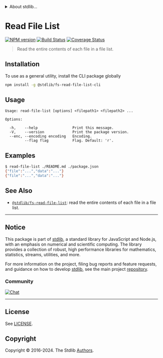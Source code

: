 <!--

@license Apache-2.0

Copyright (c) 2018 The Stdlib Authors.

Licensed under the Apache License, Version 2.0 (the "License");
you may not use this file except in compliance with the License.
You may obtain a copy of the License at

   http://www.apache.org/licenses/LICENSE-2.0

Unless required by applicable law or agreed to in writing, software
distributed under the License is distributed on an "AS IS" BASIS,
WITHOUT WARRANTIES OR CONDITIONS OF ANY KIND, either express or implied.
See the License for the specific language governing permissions and
limitations under the License.

-->


<details>
  <summary>
    About stdlib...
  </summary>
  <p>We believe in a future in which the web is a preferred environment for numerical computation. To help realize this future, we've built stdlib. stdlib is a standard library, with an emphasis on numerical and scientific computation, written in JavaScript (and C) for execution in browsers and in Node.js.</p>
  <p>The library is fully decomposable, being architected in such a way that you can swap out and mix and match APIs and functionality to cater to your exact preferences and use cases.</p>
  <p>When you use stdlib, you can be absolutely certain that you are using the most thorough, rigorous, well-written, studied, documented, tested, measured, and high-quality code out there.</p>
  <p>To join us in bringing numerical computing to the web, get started by checking us out on <a href="https://github.com/stdlib-js/stdlib">GitHub</a>, and please consider <a href="https://opencollective.com/stdlib">financially supporting stdlib</a>. We greatly appreciate your continued support!</p>
</details>

# Read File List

[![NPM version][npm-image]][npm-url] [![Build Status][test-image]][test-url] [![Coverage Status][coverage-image]][coverage-url] <!-- [![dependencies][dependencies-image]][dependencies-url] -->

> Read the entire contents of each file in a file list.









<section class="cli">



<section class="installation">

## Installation

To use as a general utility, install the CLI package globally

```bash
npm install -g @stdlib/fs-read-file-list-cli
```

</section>

<!-- CLI usage documentation. -->

<section class="usage">

## Usage

```text
Usage: read-file-list [options] <filepath1> <filepath2> ...

Options:

  -h,    --help                Print this message.
  -V,    --version             Print the package version.
  --enc, --encoding encoding   Encoding.
         --flag flag           Flag. Default: 'r'.
```

</section>

<!-- /.usage -->



<section class="examples">

## Examples

```bash
$ read-file-list ./README.md ./package.json
{"file":"...","data":"..."}
{"file":"...","data":"..."}
```

</section>

<!-- /.examples -->

</section>

<!-- /.cli -->

<!-- Section for related `stdlib` packages. Do not manually edit this section, as it is automatically populated. -->

<section class="related">

## See Also

-   <span class="package-name">[`@stdlib/fs-read-file-list`][@stdlib/fs-read-file-list]</span><span class="delimiter">: </span><span class="description">read the entire contents of each file in a file list.</span>


</section>

<!-- /.related -->

<!-- Section for all links. Make sure to keep an empty line after the `section` element and another before the `/section` close. -->


<section class="main-repo" >

* * *

## Notice

This package is part of [stdlib][stdlib], a standard library for JavaScript and Node.js, with an emphasis on numerical and scientific computing. The library provides a collection of robust, high performance libraries for mathematics, statistics, streams, utilities, and more.

For more information on the project, filing bug reports and feature requests, and guidance on how to develop [stdlib][stdlib], see the main project [repository][stdlib].

### Community

[![Chat][chat-image]][chat-url]

---

## License

See [LICENSE][stdlib-license].


## Copyright

Copyright &copy; 2016-2024. The Stdlib [Authors][stdlib-authors].

</section>

<!-- /.stdlib -->

<!-- Section for all links. Make sure to keep an empty line after the `section` element and another before the `/section` close. -->

<section class="links">

[npm-image]: http://img.shields.io/npm/v/@stdlib/fs-read-file-list-cli.svg
[npm-url]: https://npmjs.org/package/@stdlib/fs-read-file-list-cli

[test-image]: https://github.com/stdlib-js/fs-read-file-list/actions/workflows/test.yml/badge.svg?branch=v0.2.1
[test-url]: https://github.com/stdlib-js/fs-read-file-list/actions/workflows/test.yml?query=branch:v0.2.1

[coverage-image]: https://img.shields.io/codecov/c/github/stdlib-js/fs-read-file-list/main.svg
[coverage-url]: https://codecov.io/github/stdlib-js/fs-read-file-list?branch=main

<!--

[dependencies-image]: https://img.shields.io/david/stdlib-js/fs-read-file-list.svg
[dependencies-url]: https://david-dm.org/stdlib-js/fs-read-file-list/main

-->

[chat-image]: https://img.shields.io/gitter/room/stdlib-js/stdlib.svg
[chat-url]: https://app.gitter.im/#/room/#stdlib-js_stdlib:gitter.im

[stdlib]: https://github.com/stdlib-js/stdlib

[stdlib-authors]: https://github.com/stdlib-js/stdlib/graphs/contributors

[cli-section]: https://github.com/stdlib-js/fs-read-file-list#cli
[cli-url]: https://github.com/stdlib-js/fs-read-file-list/tree/cli
[@stdlib/fs-read-file-list]: https://github.com/stdlib-js/fs-read-file-list/tree/main

[umd]: https://github.com/umdjs/umd
[es-module]: https://developer.mozilla.org/en-US/docs/Web/JavaScript/Guide/Modules

[deno-url]: https://github.com/stdlib-js/fs-read-file-list/tree/deno
[deno-readme]: https://github.com/stdlib-js/fs-read-file-list/blob/deno/README.md
[umd-url]: https://github.com/stdlib-js/fs-read-file-list/tree/umd
[umd-readme]: https://github.com/stdlib-js/fs-read-file-list/blob/umd/README.md
[esm-url]: https://github.com/stdlib-js/fs-read-file-list/tree/esm
[esm-readme]: https://github.com/stdlib-js/fs-read-file-list/blob/esm/README.md
[branches-url]: https://github.com/stdlib-js/fs-read-file-list/blob/main/branches.md

[stdlib-license]: https://raw.githubusercontent.com/stdlib-js/fs-read-file-list/main/LICENSE

[@stdlib/fs/read-file]: https://github.com/stdlib-js/fs-read-file

[node-buffer]: https://nodejs.org/api/buffer.html

[ndjson]: http://ndjson.org/

</section>

<!-- /.links -->
